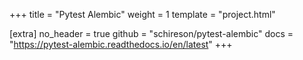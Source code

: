 +++
title = "Pytest Alembic"
weight = 1
template = "project.html"

[extra]
no_header = true
github = "schireson/pytest-alembic"
docs = "https://pytest-alembic.readthedocs.io/en/latest"
+++
